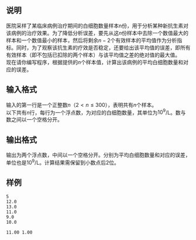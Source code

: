 <h2>说明</h2>

医院采样了某临床病例治疗期间的白细胞数量样本n份，用于分析某种新抗生素对该病例的治疗效果。为了降低分析误差，要先从这$n$份样本中去除一个数值最大的样本和一个数值最小的样本，然后将剩余$n−2$个有效样本的平均值作为分析指标。同时，为了观察该抗生素的疗效是否稳定，还要给出该平均值的误差，即所有有效样本（即不包括已扣除的两个样本）与该平均值之差的绝对值的最大值。<br />
现在请你编写程序，根据提供的$n$个样本值，计算出该病例的平均白细胞数量和对应的误差。
<h2>输入格式</h2>

输入的第一行是一个正整数$n$（$2< n ≤ 300$），表明共有$n$个样本。<br>以下共有$n$行，每行为一个浮点数，为对应的白细胞数量，其单位为$10^9$/L。数与数之间以一个空格分开。

<h2>输出格式</h2>

输出为两个浮点数，中间以一个空格分开。分别为平均白细胞数量和对应的误差，单位也是$10^9$/L。计算结果需保留到小数点后$2$位。

<h2>样例</h2>
<pre><code class="language-input1">5
12.0
13.0
11.0
9.0
10.0</code></pre><pre><code class="language-output1">11.00 1.00</code></pre>
